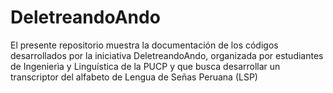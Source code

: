 # DeletreandoAndo
El presente repositorio muestra la documentación de los códigos desarrollados por la iniciativa DeletreandoAndo, organizada por estudiantes de Ingenierìa y Linguística de la PUCP y que busca desarrollar un transcriptor del alfabeto de Lengua de Señas Peruana (LSP)
